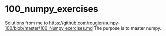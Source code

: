# 100_numpy_exercises
Solutions from me to https://github.com/rougier/numpy-100/blob/master/100_Numpy_exercises.md
The purpose is to master numpy.
